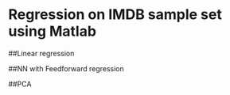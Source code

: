 # Regression on IMDB sample set using Matlab

##Linear regression

##NN with Feedforward regression

##PCA
